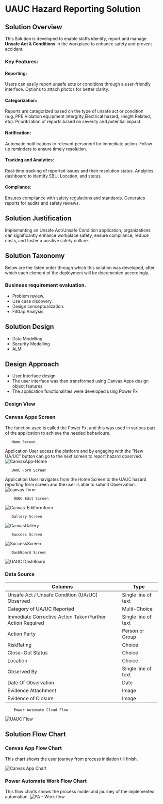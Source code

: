 # UAUC Hazard Reporting Solution
## Solution Overview
This Solution is developed to enable staffs identify, report and manage **Unsafe Act & Conditions** in the workplace to enhance safety and prevent accident.

### Key Features:

#### Reporting:

Users can easily report unsafe acts or conditions through a user-friendly interface.
Options to attach photos for better clarity.
#### Categorization:

Reports are categorized based on the type of unsafe act or condition (e.g.,PPE Violation equipment Intergrity,Electrical hazard, Height Related, etc).
Prioritization of reports based on severity and potential impact.
#### Notification:

Automatic notifications to relevant personnel for immediate action.
Follow-up reminders to ensure timely resolution.

#### Tracking and Analytics:

Real-time tracking of reported issues and their resolution status.
Analytics dashboard to identify SBU, Location, and status.
#### Compliance:

Ensures compliance with safety regulations and standards.
Generates reports for audits and safety reviews.

## Solution Justification
Implementing an Unsafe Act/Unsafe Condition application, organizations can significantly enhance workplace safety, ensure compliance, reduce costs, and foster a positive safety culture.

## Solution Taxonomy
Below are the listed order through which this solution was developed, after which each element of the deployment will be documented accordingly.
### Business requirement evaluation.

* Problem review.
* Use case discovery.
* Design conceptualization.
* FitGap Analysis.

## Solution Design
* Data Modelling 
* Security Modelling
* ALM
## Design Approach
* User Interface design 
* The user interface was then transformed using Canvas Apps design object features
* The application functionalities were developed using Power Fx

### Design View
### Canvas Apps Screen
The function used is called the Power Fx, and this was used in various part of the application to achieve the needed behaviours.

       Home Screen           

Application User access the platform and by engaging with the "New UA/UC" button can go to the next screen to report hazard observed.
![CanvasApp-Home](https://github.com/user-attachments/assets/7866d26d-4cec-4c39-aa61-91769b825b47)
       
       UAUC Form Screen  
       
Application User navigates from the Home Screen to the UAUC hazard reporting form screen and the user is able to submit Observation.
![canvas-form](https://github.com/user-attachments/assets/ed72039b-2407-451a-9c3f-9309ee8adeda)

        UAUC Edit Screen  
        
![Canvas-Editformform](https://github.com/user-attachments/assets/e89712bf-8960-4d6b-afa4-64137f1bdf01)

       Gallery Screen          

 ![CanvasGallery](https://github.com/user-attachments/assets/dd19141a-b9b0-4c6d-be3f-0b770769798d)

       Success Screen          

![SuccessScreen](https://github.com/user-attachments/assets/088350cb-5c35-455f-805e-4609188cbbb8)


       DashBoard Screen          

![UAUC DashBoard](https://github.com/user-attachments/assets/8d17d489-f6fb-4f59-bdf1-3aa0db92d96c)

### Data Source  

| Columns  |  Type |   
|---|---|
| Unsafe Act / Unsafe Condition (UA/UC) Observed  |  Single line of text |   
| Category of UA/UC Reported  | Multi-Choice  |   
|  Immediate Corrective Action Taken/Further Action Required | Single line of text  |   
|  Action Party | Person or Group  |  
|  RiskRating |  Choice |   
|  Close-Out Status | Choice |  
|  Location | Choice |   
| Observed By  | Single line of text  |  
| Date Of Observation  | Date  |   
| Evidence Attachment  |  Image |   
| Evidence of Closure  |  Image |   


        
        
        Power Automate Cloud Flow      

![UAUC Flow](https://github.com/user-attachments/assets/0caa0cef-a229-4f23-a076-a801b24a4468)


## Solution Flow Chart

### Canvas App Flow Chart
This chart shows the user journey from process initiation till finish.

![Canvas App Chart](https://github.com/user-attachments/assets/253a227f-444f-4e7e-9d29-86c3f2e4af1c)

### Power Automate Work Flow Chart
This flow charts shows the process model and journey of the implemented automation.
![PA - Work flow](https://github.com/user-attachments/assets/0123c25f-a3c5-418d-ba60-e98f6a4ad4dc)

